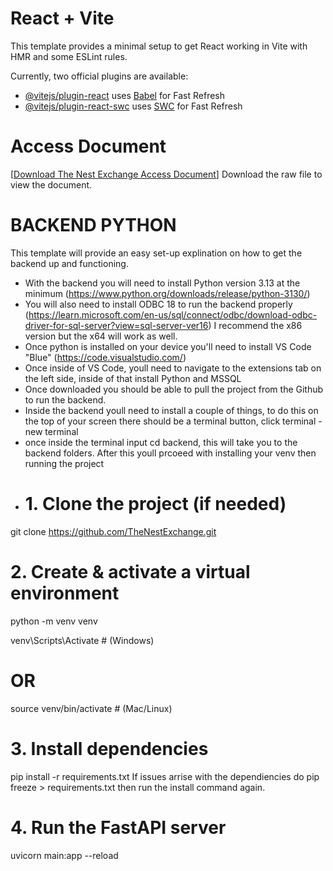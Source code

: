 # React + Vite

This template provides a minimal setup to get React working in Vite with HMR and some ESLint rules.

Currently, two official plugins are available:

- [@vitejs/plugin-react](https://github.com/vitejs/vite-plugin-react/blob/main/packages/plugin-react/README.md) uses [Babel](https://babeljs.io/) for Fast Refresh
- [@vitejs/plugin-react-swc](https://github.com/vitejs/vite-plugin-react-swc) uses [SWC](https://swc.rs/) for Fast Refresh


# Access Document
[[Download The Nest Exchange Access Document](https://github.com/Rpowell57/TheNestExchange/blob/cf60feda879459f7e09a42c30f89b1dc18789bb5/TheNestExchange_AcessDoc.docx)]
Download the raw file to view the document. 


# BACKEND PYTHON

This template will provide an easy set-up explination on how to get the backend up and functioning.

 - With the backend you will need to install Python version 3.13 at the minimum (https://www.python.org/downloads/release/python-3130/)
 - You will also need to install ODBC 18 to run the backend properly (https://learn.microsoft.com/en-us/sql/connect/odbc/download-odbc-driver-for-sql-server?view=sql-server-ver16) I recommend the x86 version but the x64 will work as well. 
 - Once python is installed on your device you'll need to install VS Code "Blue" (https://code.visualstudio.com/)
 - Once inside of VS Code, youll need to navigate to the extensions tab on the left side, inside of that install Python and MSSQL
 - Once downloaded you should be able to pull the project from the Github to run the backend.
 - Inside the backend youll need to install a couple of things, to do this on the top of your screen there should be a terminal button, click terminal - new terminal
 - once inside the terminal input cd backend, this will take you to the backend folders. After this youll prcoeed with installing your venv then running the project
 - # 1. Clone the project (if needed)
git clone https://github.com/TheNestExchange.git


# 2. Create & activate a virtual environment
python -m venv venv

venv\Scripts\Activate   # (Windows)
# OR
source venv/bin/activate   # (Mac/Linux)

# 3. Install dependencies
pip install -r requirements.txt
If issues arrise with the dependiencies do pip freeze > requirements.txt then run the install command again. 

# 4. Run the FastAPI server
uvicorn main:app  --reload

